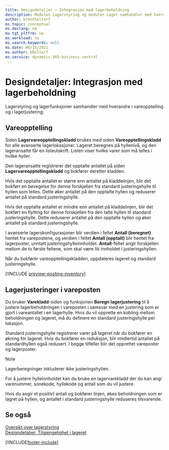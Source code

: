 ```yaml
---
title: Designdetaljer – Integrasjon med lagerbeholdning
description: Modulen Lagerstyring og modulen Lager samhandler med hverandre i vareopptelling og i lagerjustering.
author: brentholtorf
ms.topic: conceptual
ms.devlang: na
ms.tgt_pltfrm: na
ms.workload: na
ms.search.keywords: null
ms.date: 06/15/2021
ms.author: bholtorf
ms.service: dynamics-365-business-central
---
```

# Designdetaljer: Integrasjon med lagerbeholdning

Lagerstyring og lagerfunksjoner samhandler med hverandre i vareopptelling og i lagerjustering.  

## Vareopptelling  

Siden **Lagervareopptellingskladd** brukes med siden **Vareopptellingskladd** for alle avanserte lagerlokasjoner. Lageret beregnes på hyllenivå, og den lageransatte får en listeutskrift. Listen viser hvilke varer som må telles i hvilke hyller.  
  
Den lageransatte registrerer det opptalte antallet på siden **Lagervareopptellingskladd** og bokfører deretter kladden.  
  
Hvis det opptalte antallet er større enn antallet på kladdelinjen, blir det bokført en bevegelse for denne forskjellen fra standard justeringshylle til hyllen som telles. Dette øker antallet på den opptalte hyllen og reduserer antallet på standard justeringshylle.  
  
Hvis det opptalte antallet er mindre enn antallet på kladdelinjen, blir det bokført en flytting for denne forskjellen fra den talte hyllen til standard justeringshylle. Dette reduserer antallet på den opptalte hyllen og øker antallet på standard justeringshylle.  
  
I avanserte lagerskonfigurasjoner blir verdien i feltet **Antall (beregnet)** hentet fra varepostene, og verdien i feltet **Antall (opptalt)** blir hentet fra lagerposter, unntatt justeringshylleinnholdet. **Antall**-feltet angir forskjellen mellom de to første feltene, som skal være lik innholdet i justeringshyllen.  
  
Når du bokfører vareopptellingskladden, oppdateres lageret og standard justeringshylle.  

[!INCLUDE [preview-posting-inventory](includes/preview-posting-inventory.md)]
  
## Lagerjusteringer i vareposten  

Du bruker **Varekladd**-siden og funksjonen **Beregn lagerjustering** til å justere lagerbeholdningen i vareposten i samsvar med en justering som er gjort i vareantallet i en lagerhylle. Hvis du vil opprette en kobling mellom beholdningen og lageret, må du definere en standard justeringshylle per lokasjon.  
  
Standard justeringshylle registrerer varer på lageret når du bokfører en økning for lageret. Hvis du bokfører en reduksjon, blir imidlertid antallet på standardhyllen også redusert. I begge tilfeller blir det opprettet vareposter og lagerposter.  
  
> [!NOTE]  
> Lagerberegninger inkluderer ikke justeringshyllen.  
  
For å justere hylleinnholdet kan du bruke en lagervarekladd der du kan angi varenummer, sonekode, hyllekode og antall som du vil justere.  
  
Hvis du angir et positivt antall og bokfører linjen, økes beholdningen som er lagret på hyllen, og antallet i standard justeringshylle reduseres tilsvarende.  
  
## Se også  

[Oversikt over lagerstyring](design-details-warehouse-management.md)  
[Designdetaljer: Tilgjengelighet i lageret](design-details-availability-in-the-warehouse.md)  

[!INCLUDE[footer-include](includes/footer-banner.md)]